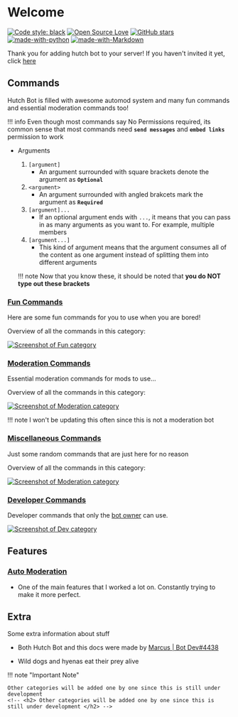 <!-- ---
hide:
  - navigation
  - toc
--- -->

# Welcome

<!-- badges :pogchamp: -->
[![Code style: black](https://img.shields.io/badge/code%20style-black-000000.svg)](https://github.com/psf/black)
[![Open Source Love](https://badges.frapsoft.com/os/v2/open-source.svg?v=103)](https://github.com/MarzaElise/Hutch-Bot/)
[![GitHub stars](https://img.shields.io/github/stars/MarzaElise/Hutch-Bot.svg?style=social&label=Star&maxAge=2592000)](https://github.com/MarzaElise/Hutch-Bot/stargazers)
[![made-with-python](https://img.shields.io/badge/Made%20with-Python-1f425f.svg)](https://github.com/MarzaElise/Hutch-Bot/)
[![made-with-Markdown](https://img.shields.io/badge/Made%20with-Markdown-1f425f.svg)](https://github.com/MarzaElise/Hutch-Bot-Docs/)

Thank you for adding hutch bot to your server! If you haven't invited it yet,
click [here](https://dsc.gg/hutch-bot)

## Commands

Hutch Bot is filled with awesome automod system and many fun commands and essential moderation commands too!

!!! info
    Even though most commands say No Permissions required, its common sense that most commands need **`send messages`** and **`embed links`** permission to work

- Arguments
    1. `[argument]`
        - An argument surrounded with square brackets denote the argument as **`Optional`**
    2. `<argument>`
        - An argument surrounded with angled brakcets mark the argument as **`Required`**
    3. `[argument]...`
        - If an optional argument ends with `...`, it means that you can pass in as many arguments as you want to. For example, multiple members
    4. `[argument...]`
        - This kind of argument means that the argument consumes all of the content as one argument instead of splitting them into different arguments

    !!! note
        Now that you know these, it should be noted that **__you do NOT type out these brackets__**

### [Fun Commands](../commands/fun.md)

Here are some fun commands for you to use when you are bored!

Overview of all the commands in this category:

[![Screenshot of Fun category](https://cdn.discordapp.com/attachments/845739412867514442/864854945929232384/unknown.png)](https://discord.gg/NVHJcGdWBC)

### [Moderation Commands](../commands/moderation.md)

Essential moderation commands for mods to use...

Overview of all the commands in this category:

[![Screenshot of Moderation category](https://cdn.discordapp.com/attachments/845739412867514442/864855100357738526/unknown.png)](https://discord.gg/NVHJcGdWBC)

!!! note
    I won't be updating this often since this is not a moderation bot

### [Miscellaneous Commands](../commands/dev.md)

Just some random commands that are just here for no reason

Overview of all the commands in this category:

[![Screenshot of Moderation category](https://cdn.discordapp.com/attachments/845739412867514442/864854996666417152/unknown.png)](https://discord.gg/NVHJcGdWBC)

### [Developer Commands](../commands/misc.md)

Developer commands that only the [bot owner](https://discord.com/users/754557382708822137) can use.

[![Screenshot of Dev category](https://cdn.discordapp.com/attachments/845739412867514442/864855056770924544/unknown.png)](https://discord.gg/NVHJcGdWBC)

## Features

### [Auto Moderation](../features/auto-mod.md)

- One of the main features that I worked a lot on. Constantly trying to make it more perfect.

## Extra

Some extra information about stuff

- Both Hutch Bot and this docs were made by [Marcus | Bot Dev#4438](https://discord.com/users/754557382708822137)

- Wild dogs and hyenas eat their prey alive


!!! note "Important Note"

    Other categories will be added one by one since this is still under development
    <!-- <h2> Other categories will be added one by one since this is still under development </h2> -->
